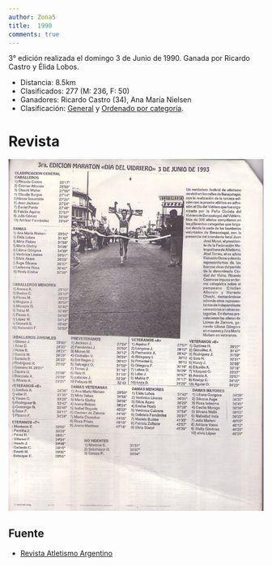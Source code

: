```yaml
---
author: Zona5
title:  1990
comments: true
---
```

3° edición realizada el domingo 3 de Junio de 1990. Ganada por Ricardo Castro y Élida Lobos.

* Distancia: 8.5km
* Clasificados: 277 (M: 236, F: 50)
* Ganadores: Ricardo Castro (34), Ana María Nielsen
* Clasificación: [General](/clasificacion/1990/1990.html) y [Ordenado por categoría](/clasificacion/1990/1990cat.html).

# Revista
![Edición 1990](/assets/img/ed/1990/1990_01.jpg)

## Fuente 
* [Revista Atletismo Argentino](http://www.atletismoargentino.com.ar)